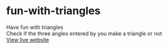 # fun-with-triangles
Have fun with triangles
<br>
Check if the three angles entered by you make a triangle or not
<br>
<a href="https://funn-with-triangle.netlify.app">View live website</a>
